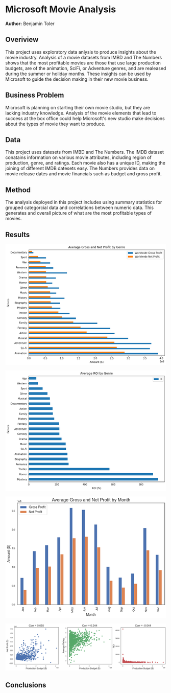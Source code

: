 # Microsoft Movie Analysis

**Author:** Benjamin Toler

## Overiview
This project uses exploratory data anlysis to produce insights about the movie industry. Analysis of a movie datasets from IMBD and The Numbers shows that the most profitable movies are those that use large production budgets, are of the animation, SciFi, or Adventure genres, and are realeased during the summer or holiday months. These insights can be used by Microsoft to guide the decision making in their new movie business.

## Business Problem
Microsoft is planning on starting their own movie studio, but they are lacking industry knowledge. Analysis of the movie elements that lead to success at the box office could help Microsoft's new studio make decisions about the types of movie they want to produce.

## Data
This project uses datesets from IMBD and The Numbers. The IMDB dataset conatains information on various movie attributes, including region of production, genre, and ratings. Each movie also has a unique ID, making the joining of different IMDB datesets easy. The Numbers provides data on movie release dates and  movie financials such as budget and gross profit.

## Method
The analysis deployed in this project includes using summary statistics for grouped categorcial data and correlations between numeric data. This generates and overall picture of what are the most profitable types of movies.

## Results

![gross_and_net_by_genre](./images/gross_and_net_by_genre.png) 

![ROI_by_genre](./images/ROI_by_genre.png)

![profit_by_month](./images/profit_by_month.png)

![production_budget_correlations](./images/production_budget_correlations.png)

## Conclusions

